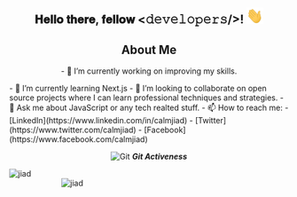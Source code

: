 <div align="center">
<h2> 𝐇𝐞𝐥𝐥𝐨 𝐭𝐡𝐞𝐫𝐞, 𝐟𝐞𝐥𝐥𝐨𝐰 <𝚍𝚎𝚟𝚎𝚕𝚘𝚙𝚎𝚛𝚜/>! <img src="https://github.com/ABSphreak/ABSphreak/blob/master/gifs/Hi.gif" width="30px"></h2>
</div>

<h2 align="center">About Me</h2

<div align="center">
<p align="center">- 🔭 I’m currently working on improving my skills.</p>
- 🌱 I’m currently learning Next.js
- 👯 I’m looking to collaborate on open source projects where I can learn professional techniques and strategies.
- 💬 Ask me about JavaScript or any tech realted stuff.
- 📫 How to reach me: 
  - [LinkedIn](https://www.linkedin.com/in/calmjiad)
  - [Twitter](https://www.twitter.com/calmjiad)
  - [Facebook](https://www.facebook.com/calmjiad)
</div>


<p align="center">
 <img src="https://media.giphy.com/media/W5eoZHPpUx9sapR0eu/giphy.gif" width="30px" alt="Git"/>&nbsp;<i><b>Git Activeness</b></i></p>

<p><img align="left" src="https://github-readme-stats.vercel.app/api/top-langs?username=calmjiad&show_icons=true&locale=en&layout=compact&theme=chartreuse-dark" alt="jiad" width="410"></p>
<p>&nbsp;<img align="right" src="https://github-readme-stats.vercel.app/api?username=calmjiad&show_icons=true&locale=en&theme=chartreuse-dark" alt="jiad" width="410"></p>

